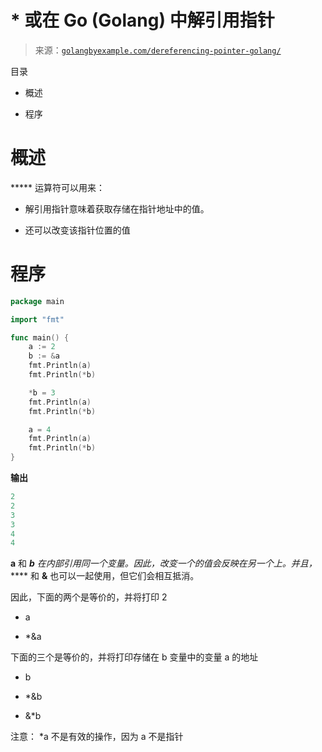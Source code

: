 <!--yml

分类：未分类

日期：2024-10-13 06:28:55

-->

# * 或在 Go (Golang) 中解引用指针

> 来源：[`golangbyexample.com/dereferencing-pointer-golang/`](https://golangbyexample.com/dereferencing-pointer-golang/)

目录

+   概述

+   程序 

# **概述**

***** 运算符可以用来：

+   解引用指针意味着获取存储在指针地址中的值。

+   还可以改变该指针位置的值

# **程序**

```go
package main

import "fmt"

func main() {
	a := 2
	b := &a
	fmt.Println(a)
	fmt.Println(*b)

	*b = 3
	fmt.Println(a)
	fmt.Println(*b)

	a = 4
	fmt.Println(a)
	fmt.Println(*b)
}
```

**输出**

```go
2
2
3
3
4
4
```

**a** 和 ***b** 在内部引用同一个变量。因此，改变一个的值会反映在另一个上。并且，***** 和 **&** 也可以一起使用，但它们会相互抵消。

因此，下面的两个是等价的，并将打印 2

+   a

+   *&a

下面的三个是等价的，并将打印存储在 b 变量中的变量 a 的地址

+   b

+   *&b

+   &*b

注意： *a 不是有效的操作，因为 a 不是指针


